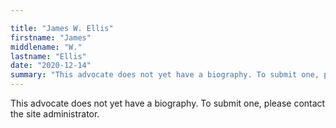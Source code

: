 ```yaml
---

title: "James W. Ellis"
firstname: "James"
middlename: "W."
lastname: "Ellis"
date: "2020-12-14"
summary: "This advocate does not yet have a biography. To submit one, please contact the site administrator."
---
```

This advocate does not yet have a biography. To submit one, please contact the site administrator.

